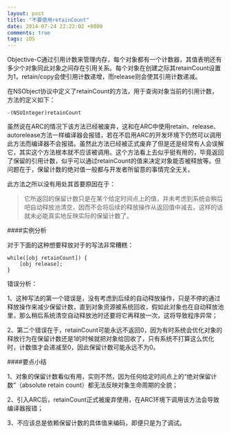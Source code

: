 ```yaml
---
layout: post
title: "不要使用retainCount"
date: 2014-07-24 22:22:02 +0800
comments: true
tags: iOS
---
```


Objective-C通过引用计数来管理内存，每个对象都有一个计数器，其值表明还有多少个对象同此对象之间存在引用关系。每个对象在创建之际其retainCount设置为1，retain/copy会使引用计数递增，而release则会使其引用计数递减。

在NSObject协议中定义了retainCount的方法，用于查询对象当前的引用计数，方法的定义如下：

`-(NSUInteger)retainCount`

虽然说在ARC的情况下该方法已经被废弃，这和在ARC中使用retain、release、autorelease方法一样编译器会报错，若在不启用ARC的开发环境下仍然可以调用此方法而编译器不会报错。虽然此方法已经被正式废弃了但是还是经常有人会误解它，其实这个方法根本就不应该被调用。这个方法看上去似乎挺有用的，毕竟返回了保留的引用计数，似乎可以通过retainCount的值来决定对象能否被释放等。但问题在于，保留计数的绝对值一般都与开发者所留意的事情完全无关。

此方法之所以没有用处其首要原因在于：

> 它所返回的保留计数只是在某个给定时间点上的值，并未考虑到系统会稍后吧自动释放池清空，因而不会将后续的释放操作从返回值中减去，这样的话就未必能真实地反映实际的保留计数了。

####实例分析

对于下面的这种想要释放对于的写法非常糟糕：

```
while([obj retainCount]) {
	[obj release];
}
```
错误分析：

1、这种写法的第一个错误是，没有考虑到后续的自动释放操作，只是不停的通过释放操作来减少保留计数，直到对象资源被系统回收，假如此对象也在自动释放池里，那么稍后系统清空自动释放池时还要将它再释放一次，这将导致程序异常；

2、第二个错误在于，retainCount可能永远不返回0，因为有时系统会优化对象的释放行为在保留计数还是1的时候就把对象给回收了，只有系统不打算这么优化时，计数值才会递减至0，因此保留计数可能永远不为0。

####要点小结

1、对象的保留计数看似有用，实则不然，因为任何给定时间点上的“绝对保留计数”（absolute retain count）都无法反映对象生命周期的全貌；

2、引入ARC后，retainCount正式被废弃使用，在ARC环境下调用该方法会导致编译器报错；

3、不应该总是依赖保留计数的具体值来编码，即便只是为了调试。









